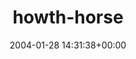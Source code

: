 ---
title:		"howth-horse"
type:		"upload"
description:		"TBC"
date:		"2004-01-28 14:31:38+00:00"
album:		"nature"
filename:		"howth-horse.md"
series:		""
cl_public_id:		"nature/howth-horse"
cl_version:		1497005067
format:		"tiff"
bytes:		4623588
width:		2560
height:		1440
exposure_mode:		"Auto"
program:		"Program AE"
aperture:		"4.0"
focal_length:		"18.2 mm"
iso:		"200"
shutter_speed:		"1/294"
metering:		"Multi-segment"
flash:		"Off, Did not fire"
white_balance:		"Auto"
colour_temp:		"No colour temperature"
has_crop:		"No"
orientation:		"Horizontal (normal)"
camera_model:		"FinePix S602 ZOOM"
lens_info:		"No lens info"
artist:		"No artist info"
x_resolution:		"72"
y_resolution:		"72"
---